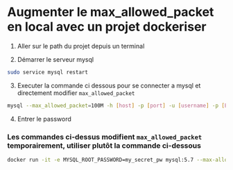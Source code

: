 # Augmenter le max_allowed_packet en local avec un projet dockeriser


1. Aller sur le path du projet depuis un terminal

2. Démarrer le serveur mysql

```bash
sudo service mysql restart
```

3. Executer la commande ci dessous pour se connecter a mysql et directement modifier `max_allowed_packet`

```bash
mysql --max_allowed_packet=100M -h [host] -p [port] -u [username] -p [BDD]
```

4. Entrer le password

### Les commandes ci-dessus modifient `max_allowed_packet` temporairement, utiliser plutôt la commande ci-dessous

```bash
docker run -it -e MYSQL_ROOT_PASSWORD=my_secret_pw mysql:5.7 --max-allowed-packet=1000000000000
```